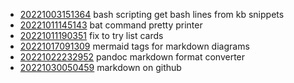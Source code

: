 - [20221003151364](/zet/20221003151364/README.md) bash scripting get bash lines from kb snippets
- [20221011145143](/zet/20221011145143/README.md) bat command pretty printer
- [20221011190351](/zet/20221011190351/README.md) fix to try list cards
- [20221017091309](/zet/20221017091309/README.md) mermaid tags for markdown diagrams
- [20221022232952](/zet/20221022232952/README.md) pandoc markdown format converter
- [20221030050459](/zet/20221030050459/README.md) markdown on github
